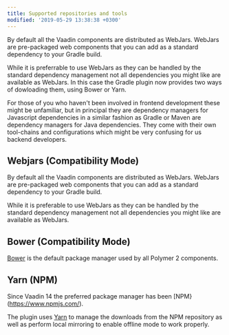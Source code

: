 ```yaml
---
title: Supported repositories and tools
modified: '2019-05-29 13:38:38 +0300'
---
```


By default all the Vaadin components are distributed as WebJars. WebJars are pre-packaged web components that 
you can add as a standard dependency to your Gradle build.

While it is preferrable to use WebJars as they can be handled by the standard dependency management not all 
dependencies you might like are available as WebJars. In this case the Gradle plugin now provides two ways of 
dowloading them, using Bower or Yarn. 

For those of you who haven't been involved in frontend development these might be unfamiliar, but in principal 
they are dependency managers for Javascript dependencies in a similar fashion as Gradle or Maven are dependency 
managers for Java dependencies. They come with their own tool-chains and configurations which might be very 
confusing for us backend developers.

## Webjars (Compatibility Mode)

By default all the Vaadin components are distributed as WebJars. WebJars are pre-packaged web components that 
you can add as a standard dependency to your Gradle build.

While it is preferable to use WebJars as they can be handled by the standard dependency management not all 
dependencies you might like are available as WebJars.

## Bower (Compatibility Mode)

[Bower](https://bower.io) is the default package manager used by all Polymer 2 components. 


## Yarn (NPM)

Since Vaadin 14 the preferred package manager has been [NPM}(https://www.npmjs.com/). 

The plugin uses [Yarn](https://yarnpkg.com/en/) to manage the downloads from the NPM repository as well as perform 
local mirroring to enable offline mode to work properly.
